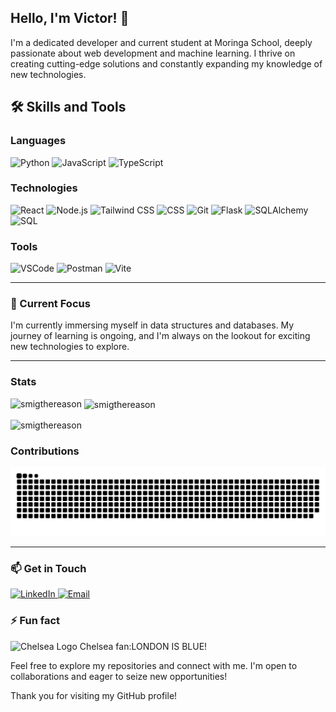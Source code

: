 ## Hello, I'm Victor! 👋

I'm a dedicated developer and current student at Moringa School, deeply passionate about web development and machine learning. I thrive on creating cutting-edge solutions and constantly expanding my knowledge of new technologies.



## 🛠️ Skills and Tools

### Languages
![Python](https://img.shields.io/badge/Python-3776AB?style=for-the-badge&logo=python&logoColor=white)
![JavaScript](https://img.shields.io/badge/JavaScript-F7DF1E?style=for-the-badge&logo=javascript&logoColor=black)
![TypeScript](https://img.shields.io/badge/TypeScript-3178C6?style=for-the-badge&logo=typescript&logoColor=white)

### Technologies
![React](https://img.shields.io/badge/React-61DAFB?style=for-the-badge&logo=react&logoColor=black)
![Node.js](https://img.shields.io/badge/Node.js-339933?style=for-the-badge&logo=node-dot-js&logoColor=white)
![Tailwind CSS](https://img.shields.io/badge/Tailwind_CSS-38B2AC?style=for-the-badge&logo=tailwind-css&logoColor=white)
![CSS](https://img.shields.io/badge/CSS-1572B6?style=for-the-badge&logo=css3&logoColor=white)
![Git](https://img.shields.io/badge/Git-F05032?style=for-the-badge&logo=git&logoColor=white)
![Flask](https://img.shields.io/badge/Flask-000000?style=for-the-badge&logo=flask&logoColor=white)
![SQLAlchemy](https://img.shields.io/badge/SQLAlchemy-1F1F1F?style=for-the-badge&logo=python&logoColor=white)
![SQL](https://img.shields.io/badge/SQL-003B57?style=for-the-badge&logo=sqlite&logoColor=white)

### Tools
![VSCode](https://img.shields.io/badge/VSCode-0078D4?style=for-the-badge&logo=visual-studio-code&logoColor=white)
![Postman](https://img.shields.io/badge/Postman-FF6C37?style=for-the-badge&logo=postman&logoColor=white)
![Vite](https://img.shields.io/badge/Vite-646CFF?style=for-the-badge&logo=vite&logoColor=white)



---

### 🌱 Current Focus
I'm currently immersing myself in data structures and databases. My journey of learning is ongoing, and I'm always on the lookout for exciting new technologies to explore.

---
<h3 align="left">Stats</h3>
<p><img align="left" src="https://github-readme-stats.vercel.app/api/top-langs?username=smigthereason&show_icons=true&locale=en&count_private=true&layout=compact&theme=react&border_radius=10&size_weight=0.5&count_weight=0.5" alt="smigthereason" /></p>

<p>&nbsp;<img align="center" src="https://github-readme-stats.vercel.app/api?username=smigthereason&locale=en&count_private=true&show_icons=true&theme=react&rank_icon=github&border_radius=10" alt="smigthereason" /></p>

<p><img align="center" src="https://github-readme-streak-stats.herokuapp.com/?user=smigthereason&count_private=true&theme=react&border_radius=10"" alt="smigthereason" /></p>

<h3 align="left">Contributions</h3>
<picture>
  <source
    media="(prefers-color-scheme: dark)"
    srcset="https://raw.githubusercontent.com/platane/snk/output/github-contribution-grid-snake-dark.svg"
  />
  <source
    media="(prefers-color-scheme: light)"
    srcset="https://raw.githubusercontent.com/platane/snk/output/github-contribution-grid-snake.svg"
  />
  <img
    alt="github contribution grid snake animation"
    src="https://raw.githubusercontent.com/platane/snk/output/github-contribution-grid-snake.svg"
  />
</picture>

---
### 📫 Get in Touch
<div>
  <a href="https://www.linkedin.com/in/victor-maina-smg/">
    <img src="https://img.shields.io/badge/LinkedIn-Victor%20Maina-blue?style=for-the-badge&logo=linkedin&logoColor=white" alt="LinkedIn">
  </a>
  <a href="mailto:victor.dmaina@gmail.com">
    <img src="https://img.shields.io/badge/Email-victor.dmaina%40gmail.com-red?style=for-the-badge&logo=gmail&logoColor=white" alt="Email">
  </a>
</div>


### ⚡ Fun fact
<img src="https://i.pinimg.com/736x/ea/83/eb/ea83eb30328cdd78d85195ca3eda8b07.jpg" alt="Chelsea Logo" width="40" height="40"/> Chelsea fan:LONDON IS BLUE!


Feel free to explore my repositories and connect with me. I'm open to collaborations and eager to seize new opportunities!

Thank you for visiting my GitHub profile!


